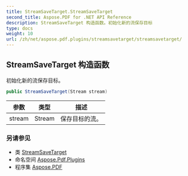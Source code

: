 ```yaml
---
title: StreamSaveTarget.StreamSaveTarget
second_title: Aspose.PDF for .NET API Reference
description: StreamSaveTarget 构造函数。初始化新的流保存目标
type: docs
weight: 10
url: /zh/net/aspose.pdf.plugins/streamsavetarget/streamsavetarget/
---
```

## StreamSaveTarget 构造函数

初始化新的流保存目标。

```csharp
public StreamSaveTarget(Stream stream)
```

| 参数 | 类型 | 描述 |
| --- | --- | --- |
| stream | Stream | 保存目标的流。 |

### 另请参见

* 类 [StreamSaveTarget](../)
* 命名空间 [Aspose.Pdf.Plugins](../../../aspose.pdf.plugins/)
* 程序集 [Aspose.PDF](../../../)